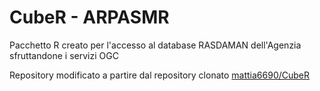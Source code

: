 # CubeR - ARPASMR

Pacchetto R creato per l'accesso al database RASDAMAN dell'Agenzia sfruttandone i servizi OGC

Repository modificato a partire dal repository clonato [mattia6690/CubeR](https://github.com/mattia6690/CubeR)
